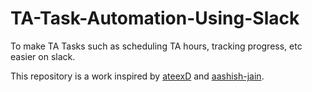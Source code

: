 # TA-Task-Automation-Using-Slack
To make TA Tasks such as scheduling TA hours, tracking progress, etc easier on slack.

This repository is a work inspired by [ateexD](https://github.com/ateexD) and [aashish-jain](https://github.com/aashish-jain).

